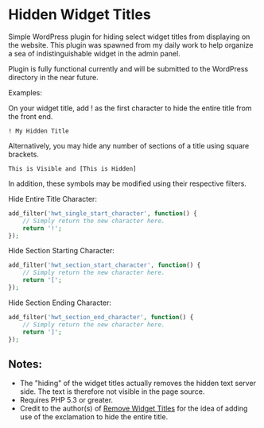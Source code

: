 Hidden Widget Titles
====================

Simple WordPress plugin for hiding select widget titles from displaying on the website. This plugin was spawned from my daily work to help organize a sea of indistinguishable widget in the admin panel.

Plugin is fully functional currently and will be submitted to the WordPress directory in the near future.

Examples:

On your widget title, add ! as the first character to hide the entire title from the front end.

```
! My Hidden Title
```

Alternatively, you may hide any number of sections of a title using square brackets.

```
This is Visible and [This is Hidden]
```


In addition, these symbols may be modified using their respective filters.

Hide Entire Title Character:
```php
add_filter('hwt_single_start_character', function() {
	// Simply return the new character here.
	return '!';
});
```

Hide Section Starting Character:
```php
add_filter('hwt_section_start_character', function() {
	// Simply return the new character here.
	return '[';
});
```

Hide Section Ending Character:
```php
add_filter('hwt_section_end_character', function() {
	// Simply return the new character here.
	return ']';
});
```

Notes:
------

- The "hiding" of the widget titles actually removes the hidden text server side. The text is therefore not visible in the page source.
- Requires PHP 5.3 or greater.
- Credit to the author(s) of [Remove Widget Titles](https://wordpress.org/plugins/remove-widget-titles/) for the idea of adding use of the exclamation to hide the entire title.
